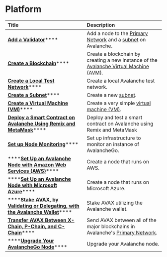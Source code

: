 # Platform

| Title | Description |
| :--- | :--- |
| [**Add a Validator**](add-a-validator.md)\*\*\*\* | Add a node to the [Primary Network](../../../learn/platform-overview/) and a [subnet](../../../learn/platform-overview/#subnets) on Avalanche. |
| [**Create a Blockchain**](create-a-new-blockchain.md)\*\*\*\* | Create a blockchain by creating a new instance of the [Avalanche Virtual Machine \(AVM\)](../../../learn/platform-overview/#exchange-chain-x-chain). |
| [**Create a Local Test Network**](create-a-local-test-network.md)\*\*\*\* | Create a local Avalanche test network. |
| [**Create a Subnet**](create-a-subnet.md)\*\*\*\* | Create a new [subnet](../../../learn/platform-overview/#subnets). |
| [**Create a Virtual Machine \(VM\)**](create-a-virtual-machine-vm.md)\*\*\*\* | Create a very simple [virtual machine \(VM\)](../../../learn/platform-overview/#virtual-machines). |
| [**Deploy a Smart Contract on Avalanche Using Remix and MetaMask**](deploy-a-smart-contract-on-avalanche-using-remix-and-metamask.md)\*\*\*\* | Deploy and test a smart contract on Avalanche using Remix and MetaMask |
| [**Set up Node Monitoring**](setting-up-node-monitoring.md)\*\*\*\* | Set up infrastructure to monitor an instance of AvalancheGo. |
| \*\*\*\*[**Set Up an Avalanche Node with Amazon Web Services \(AWS\)**](setting-up-an-avalanche-node-with-amazon-web-services-aws.md)\*\*\*\* | Create a node that runs on AWS. |
| \*\*\*\*[**Set Up an Avalanche Node with Microsoft Azure**](set-up-an-avalanche-node-with-microsoft-azure.md)\*\*\*\* | Create a node that runs on Microsoft Azure. |
| \*\*\*\*[**Stake AVAX, by Validating or Delegating, with the Avalanche Wallet**](staking-avax-by-validating-or-delegating-with-the-avalanche-wallet.md)\*\*\*\* | Stake AVAX utilizing the Avalanche wallet. |
| [**Transfer AVAX Between X-Chain, P-Chain, and C-Chain**](transfer-avax-between-x-chain-and-p-chain.md)\*\*\*\* | Send AVAX between all of the major blockchains in Avalanche's [Primary Network](../../../learn/platform-overview/). |
| \*\*\*\*[**Upgrade Your AvalancheGo Node**](upgrade-your-avalanchego-node.md)\*\*\*\* | Upgrade your Avalanche node. |

